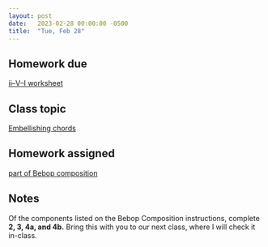 ```yaml
---
layout: post
date:   2023-02-28 00:00:00 -0500
title:  "Tue, Feb 28"
---
```


## Homework due

[ii–V–I worksheet](https://gmuedu-my.sharepoint.com/:b:/g/personal/mlavengo_gmu_edu/Eaf9LmXW8jVPuFoXfBrSN50Bv4dnOjl_hoWpm8XyB42c9g?e=zlAcoi)

## Class topic

[Embellishing chords](https://viva.pressbooks.pub/openmusictheory/chapter/jazz-embellishing-chords/)

## Homework assigned

[part of Bebop composition](https://viva.pressbooks.pub/openmusictheory/chapter/jazz-embellishing-chords/#assignments)

## Notes

Of the components listed on the Bebop Composition instructions, complete **2, 3, 4a, and 4b.** Bring this with you to our next class, where I will check it in-class.